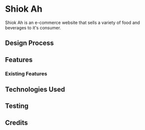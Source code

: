 # Shiok Ah
Shiok Ah is an e-commerce website that sells a variety of food and beverages to it's consumer.
## Design Process

## Features
### Existing Features
## Technologies Used
## Testing
## Credits